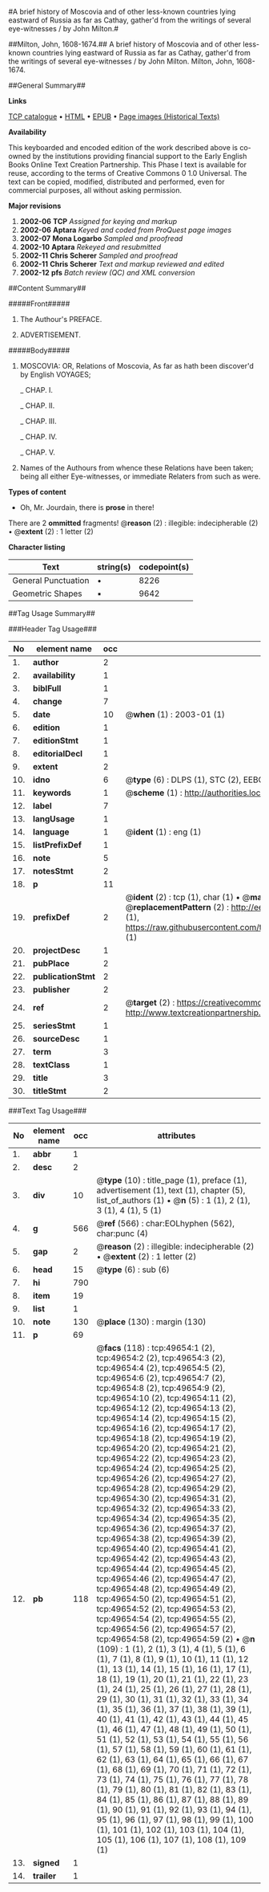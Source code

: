 #A brief history of Moscovia and of other less-known countries lying eastward of Russia as far as Cathay, gather'd from the writings of several eye-witnesses / by John Milton.#

##Milton, John, 1608-1674.##
A brief history of Moscovia and of other less-known countries lying eastward of Russia as far as Cathay, gather'd from the writings of several eye-witnesses / by John Milton.
Milton, John, 1608-1674.

##General Summary##

**Links**

[TCP catalogue](http://www.ota.ox.ac.uk/tcp/)  • 
[HTML](http://tei.it.ox.ac.uk/tcp/Texts-HTML/free/A50/A50886.html)  • 
[EPUB](http://tei.it.ox.ac.uk/tcp/Texts-EPUB/free/A50/A50886.epub) • 
[Page images (Historical Texts)](https://data.historicaltexts.jisc.ac.uk/view?pubId=eebo-11824989e&pageId=eebo-11824989e-49654-1)

**Availability**

This keyboarded and encoded edition of the
	       work described above is co-owned by the institutions
	       providing financial support to the Early English Books
	       Online Text Creation Partnership. This Phase I text is
	       available for reuse, according to the terms of Creative
	       Commons 0 1.0 Universal. The text can be copied,
	       modified, distributed and performed, even for
	       commercial purposes, all without asking permission.

**Major revisions**

1. __2002-06__ __TCP__ *Assigned for keying and markup*
1. __2002-06__ __Aptara__ *Keyed and coded from ProQuest page images*
1. __2002-07__ __Mona Logarbo__ *Sampled and proofread*
1. __2002-10__ __Aptara__ *Rekeyed and resubmitted*
1. __2002-11__ __Chris Scherer__ *Sampled and proofread*
1. __2002-11__ __Chris Scherer__ *Text and markup reviewed and edited*
1. __2002-12__ __pfs__ *Batch review (QC) and XML conversion*

##Content Summary##

#####Front#####

1. The Authour's
PREFACE.

1. ADVERTISEMENT.

#####Body#####

1. MOSCOVIA:
OR,
Relations of Moscovia,
As far as hath been discover'd by
English VOYAGES;

    _ CHAP. I.

    _ CHAP. II.

    _ CHAP. III.

    _ CHAP. IV.

    _ CHAP. V.

1. Names of the Authours
from whence these Relations
have been taken;
being all either
Eye-witnesses, or immediate
Relaters from
such as were.

**Types of content**

  * Oh, Mr. Jourdain, there is **prose** in there!

There are 2 **ommitted** fragments! 
 @__reason__ (2) : illegible: indecipherable (2)  •  @__extent__ (2) : 1 letter (2)

**Character listing**


|Text|string(s)|codepoint(s)|
|---|---|---|
|General Punctuation|•|8226|
|Geometric Shapes|▪|9642|

##Tag Usage Summary##

###Header Tag Usage###

|No|element name|occ|attributes|
|---|---|---|---|
|1.|__author__|2||
|2.|__availability__|1||
|3.|__biblFull__|1||
|4.|__change__|7||
|5.|__date__|10| @__when__ (1) : 2003-01 (1)|
|6.|__edition__|1||
|7.|__editionStmt__|1||
|8.|__editorialDecl__|1||
|9.|__extent__|2||
|10.|__idno__|6| @__type__ (6) : DLPS (1), STC (2), EEBO-CITATION (1), OCLC (1), VID (1)|
|11.|__keywords__|1| @__scheme__ (1) : http://authorities.loc.gov/ (1)|
|12.|__label__|7||
|13.|__langUsage__|1||
|14.|__language__|1| @__ident__ (1) : eng (1)|
|15.|__listPrefixDef__|1||
|16.|__note__|5||
|17.|__notesStmt__|2||
|18.|__p__|11||
|19.|__prefixDef__|2| @__ident__ (2) : tcp (1), char (1)  •  @__matchPattern__ (2) : ([0-9\-]+):([0-9IVX]+) (1), (.+) (1)  •  @__replacementPattern__ (2) : http://eebo.chadwyck.com/downloadtiff?vid=$1&page=$2 (1), https://raw.githubusercontent.com/textcreationpartnership/Texts/master/tcpchars.xml#$1 (1)|
|20.|__projectDesc__|1||
|21.|__pubPlace__|2||
|22.|__publicationStmt__|2||
|23.|__publisher__|2||
|24.|__ref__|2| @__target__ (2) : https://creativecommons.org/publicdomain/zero/1.0/ (1), http://www.textcreationpartnership.org/docs/. (1)|
|25.|__seriesStmt__|1||
|26.|__sourceDesc__|1||
|27.|__term__|3||
|28.|__textClass__|1||
|29.|__title__|3||
|30.|__titleStmt__|2||


###Text Tag Usage###

|No|element name|occ|attributes|
|---|---|---|---|
|1.|__abbr__|1||
|2.|__desc__|2||
|3.|__div__|10| @__type__ (10) : title_page (1), preface (1), advertisement (1), text (1), chapter (5), list_of_authors (1)  •  @__n__ (5) : 1 (1), 2 (1), 3 (1), 4 (1), 5 (1)|
|4.|__g__|566| @__ref__ (566) : char:EOLhyphen (562), char:punc (4)|
|5.|__gap__|2| @__reason__ (2) : illegible: indecipherable (2)  •  @__extent__ (2) : 1 letter (2)|
|6.|__head__|15| @__type__ (6) : sub (6)|
|7.|__hi__|790||
|8.|__item__|19||
|9.|__list__|1||
|10.|__note__|130| @__place__ (130) : margin (130)|
|11.|__p__|69||
|12.|__pb__|118| @__facs__ (118) : tcp:49654:1 (2), tcp:49654:2 (2), tcp:49654:3 (2), tcp:49654:4 (2), tcp:49654:5 (2), tcp:49654:6 (2), tcp:49654:7 (2), tcp:49654:8 (2), tcp:49654:9 (2), tcp:49654:10 (2), tcp:49654:11 (2), tcp:49654:12 (2), tcp:49654:13 (2), tcp:49654:14 (2), tcp:49654:15 (2), tcp:49654:16 (2), tcp:49654:17 (2), tcp:49654:18 (2), tcp:49654:19 (2), tcp:49654:20 (2), tcp:49654:21 (2), tcp:49654:22 (2), tcp:49654:23 (2), tcp:49654:24 (2), tcp:49654:25 (2), tcp:49654:26 (2), tcp:49654:27 (2), tcp:49654:28 (2), tcp:49654:29 (2), tcp:49654:30 (2), tcp:49654:31 (2), tcp:49654:32 (2), tcp:49654:33 (2), tcp:49654:34 (2), tcp:49654:35 (2), tcp:49654:36 (2), tcp:49654:37 (2), tcp:49654:38 (2), tcp:49654:39 (2), tcp:49654:40 (2), tcp:49654:41 (2), tcp:49654:42 (2), tcp:49654:43 (2), tcp:49654:44 (2), tcp:49654:45 (2), tcp:49654:46 (2), tcp:49654:47 (2), tcp:49654:48 (2), tcp:49654:49 (2), tcp:49654:50 (2), tcp:49654:51 (2), tcp:49654:52 (2), tcp:49654:53 (2), tcp:49654:54 (2), tcp:49654:55 (2), tcp:49654:56 (2), tcp:49654:57 (2), tcp:49654:58 (2), tcp:49654:59 (2)  •  @__n__ (109) : 1 (1), 2 (1), 3 (1), 4 (1), 5 (1), 6 (1), 7 (1), 8 (1), 9 (1), 10 (1), 11 (1), 12 (1), 13 (1), 14 (1), 15 (1), 16 (1), 17 (1), 18 (1), 19 (1), 20 (1), 21 (1), 22 (1), 23 (1), 24 (1), 25 (1), 26 (1), 27 (1), 28 (1), 29 (1), 30 (1), 31 (1), 32 (1), 33 (1), 34 (1), 35 (1), 36 (1), 37 (1), 38 (1), 39 (1), 40 (1), 41 (1), 42 (1), 43 (1), 44 (1), 45 (1), 46 (1), 47 (1), 48 (1), 49 (1), 50 (1), 51 (1), 52 (1), 53 (1), 54 (1), 55 (1), 56 (1), 57 (1), 58 (1), 59 (1), 60 (1), 61 (1), 62 (1), 63 (1), 64 (1), 65 (1), 66 (1), 67 (1), 68 (1), 69 (1), 70 (1), 71 (1), 72 (1), 73 (1), 74 (1), 75 (1), 76 (1), 77 (1), 78 (1), 79 (1), 80 (1), 81 (1), 82 (1), 83 (1), 84 (1), 85 (1), 86 (1), 87 (1), 88 (1), 89 (1), 90 (1), 91 (1), 92 (1), 93 (1), 94 (1), 95 (1), 96 (1), 97 (1), 98 (1), 99 (1), 100 (1), 101 (1), 102 (1), 103 (1), 104 (1), 105 (1), 106 (1), 107 (1), 108 (1), 109 (1)|
|13.|__signed__|1||
|14.|__trailer__|1||
